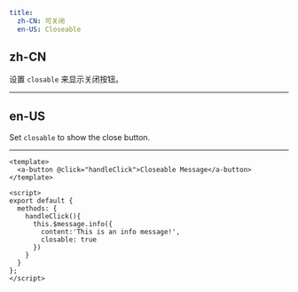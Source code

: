 ```yaml
title:
  zh-CN: 可关闭
  en-US: Closeable
```

## zh-CN

设置 `closable` 来显示关闭按钮。

---

## en-US

Set `closable` to show the close button.

---

```vue
<template>
  <a-button @click="handleClick">Closeable Message</a-button>
</template>

<script>
export default {
  methods: {
    handleClick(){
      this.$message.info({
        content:'This is an info message!',
        closable: true
      })
    }
  }
};
</script>
```
